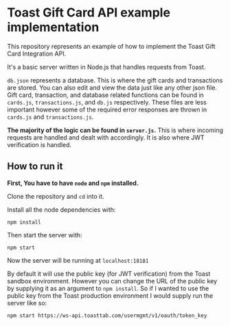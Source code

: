 # Toast Gift Card API example implementation

This repository represents an example of how to implement the Toast Gift Card Integration API.

It's a basic server written in Node.js that handles requests from Toast.

`db.json` represents a database. This is where the gift cards and transactions are stored. You can also edit and view the data just like any other json file. Gift card, transaction, and database related functions can be found in `cards.js`, `transactions.js`, and `db.js` respectively. These files are less important however some of the required error responses are thrown in `cards.js` and `transactions.js`.

**The majority of the logic can be found in `server.js`.** This is where incoming requests are handled and dealt with accordingly. It is also where JWT verification is handled.

## How to run it

**First, You have to have `node` and `npm` installed.**

Clone the repository and `cd` into it.

Install all the node dependencies with:
```
npm install
```

Then start the server with:
```
npm start
```
Now the server will be running at `localhost:18181`

By default it will use the public key (for JWT verification) from the Toast sandbox environment. However you can change the URL of the public key by supplying it as an argument to `npm install`. So if I wanted to use the public key from the Toast production environment I would supply run the server like so:
```
npm start https://ws-api.toasttab.com/usermgmt/v1/oauth/token_key
```
